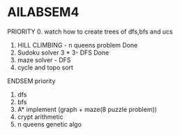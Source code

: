 # AILABSEM4


PRIORITY
0. watch how to create trees of dfs,bfs and ucs 
1. HILL CLIMBING - n queens problem Done
2. Sudoku solver 3 * 3- DFS   Done 
3. maze solver - DFS
4. cycle and topo sort


ENDSEM priority


1. dfs
2. bfs
3. A* implement (graph + maze(8 puzzle problem))
4. crypt arithmetic
5. n queens genetic algo